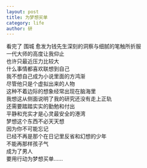 ```yaml
---
layout: post
title: 为梦想买单  
category: life
author: 研
---
```

看完了 围城 愈发为钱先生深刻的洞察与细腻的笔触所折服  
一代大师的高度让我仰止  
也许只最近压力比较大  
什么事情都喜欢联想到自己  
我不想自己成为小说里面的方鸿渐  
尽管他只是个虚拟出来的人物  
这种不着边际的想象经常出现在脑海里  
我想这从侧面说明了我的研究还没有走上正轨  
还需要踏踏实实的勤勉和付出  
平静和充实才是心灵最安全的港湾  
梦想这个东西不必天天想  
因为你不可能忘记  
已经不再是那个在日记里反省和幻想的少年  
不能再那样孩子气  
成为了男人  
要用行动为梦想买单……  